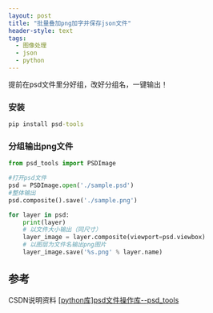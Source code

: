 ```yaml
---
layout: post
title: "批量叠加png加字并保存json文件"
header-style: text
tags:
  - 图像处理
  - json
  - python
---
```


提前在psd文件里分好组，改好分组名，一键输出！

### 安装
```cmd
pip install psd-tools
```

### 分组输出png文件
```python
from psd_tools import PSDImage

#打开psd文件
psd = PSDImage.open('./sample.psd')
#整体输出
psd.composite().save('./sample.png')

for layer in psd:
    print(layer)
    # 以文件大小输出（同尺寸）
    layer_image = layer.composite(viewport=psd.viewbox) 
    # 以图层为文件名输出png图片
    layer_image.save('%s.png' % layer.name)
```

## 参考
CSDN说明资料 [[python库]psd文件操作库--psd_tools](https://blog.csdn.net/qq_33337811/article/details/103036113)